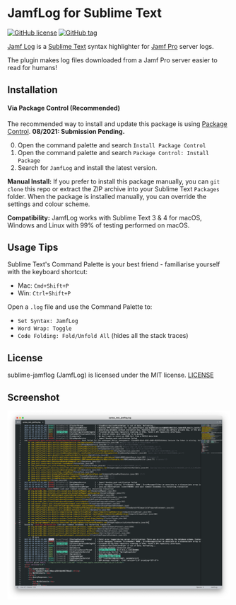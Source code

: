 JamfLog for Sublime Text
========================

[![GitHub license](https://img.shields.io/github/license/jorks/sublime-jamflog.svg)](https://github.com/jorks/sublime-jamflog/blob/master/LICENSE) [![GitHub tag](https://img.shields.io/github/tag/jorks/sublime-jamflog.svg)](https://github.com/jorks/sublime-jamflog/tags)

[Jamf Log](http://github.com/jorks/sublime-jamflog) is a [Sublime Text](http://www.sublimetext.com/) syntax highlighter for [Jamf Pro](http://jamf.com) server logs.

The plugin makes log files downloaded from a Jamf Pro server easier to read for humans!

Installation
------------

#### Via Package Control (Recommended)


The recommended way to install and update this package is using [Package Control](https://packagecontrol.io/).
**08/2021: Submission Pending.**

0. Open the command palette and search `Install Package Control`
1. Open the command palette and search `Package Control: Install Package`
2. Search for `JamfLog` and install the latest version. 

**Manual Install:** If you prefer to install this package manually, you can `git clone` this repo or extract the ZIP archive into your Sublime Text `Packages` folder. When the package is installed manually, you can override the settings and colour scheme.

**Compatibility:** JamfLog works with Sublime Text 3 & 4 for macOS, Windows and Linux with 99% of testing performed on macOS.

Usage Tips
----------

Sublime Text's Command Palette is your best friend - familiarise yourself with the keyboard shortcut: 

- Mac: `Cmd+Shift+P`
- Win: `Ctrl+Shift+P`

Open a `.log` file and use the Command Palette to:

- `Set Syntax: JamfLog`
- `Word Wrap: Toggle`
- `Code Folding: Fold/Unfold All` (hides all the stack traces)

License
-------

sublime-jamflog (JamfLog) is licensed under the MIT license. [LICENSE](https://raw.githubusercontent.com/jorks/sublime-jamflog/master/LICENSE)


Screenshot
----------

![screenshot](images/JamfLogExample.png)